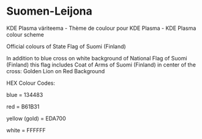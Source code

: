 # Suomen-Leijona
KDE Plasma väriteema - Thème de coulour pour KDE Plasma - KDE Plasma colour scheme

Official colours of State Flag of Suomi (Finland)

In addition to blue cross on white background of National Flag of Suomi (Finland) this flag includes Coat of Arms of Suomi (Finland) in center of the cross: Golden Lion on Red Background

HEX Colour Codes:

blue = 134483

red = B61B31

yellow (gold) = EDA700

white = FFFFFF

